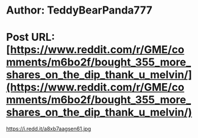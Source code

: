 # Author: TeddyBearPanda777
# Post URL: [https://www.reddit.com/r/GME/comments/m6bo2f/bought_355_more_shares_on_the_dip_thank_u_melvin/](https://www.reddit.com/r/GME/comments/m6bo2f/bought_355_more_shares_on_the_dip_thank_u_melvin/)


https://i.redd.it/a8xb7aagsen61.jpg
